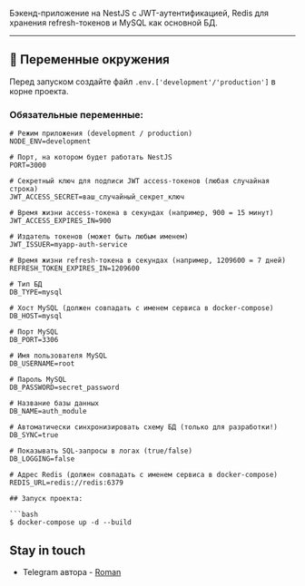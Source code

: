Бэкенд-приложение на NestJS с JWT-аутентификацией, Redis для хранения refresh-токенов и MySQL как основной БД.

---

## 🔐 Переменные окружения

Перед запуском создайте файл `.env.['development'/'production']` в корне проекта.

### Обязательные переменные:

```env
# Режим приложения (development / production)
NODE_ENV=development

# Порт, на котором будет работать NestJS
PORT=3000

# Секретный ключ для подписи JWT access-токенов (любая случайная строка)
JWT_ACCESS_SECRET=ваш_случайный_секрет_ключ

# Время жизни access-токена в секундах (например, 900 = 15 минут)
JWT_ACCESS_EXPIRES_IN=900

# Издатель токенов (может быть любым именем)
JWT_ISSUER=myapp-auth-service

# Время жизни refresh-токена в секундах (например, 1209600 = 7 дней)
REFRESH_TOKEN_EXPIRES_IN=1209600

# Тип БД
DB_TYPE=mysql

# Хост MySQL (должен совпадать с именем сервиса в docker-compose)
DB_HOST=mysql

# Порт MySQL
DB_PORT=3306

# Имя пользователя MySQL
DB_USERNAME=root

# Пароль MySQL
DB_PASSWORD=secret_password

# Название базы данных
DB_NAME=auth_module

# Автоматически синхронизировать схему БД (только для разработки!)
DB_SYNC=true

# Показывать SQL-запросы в логах (true/false)
DB_LOGGING=false

# Адрес Redis (должен совпадать с именем сервиса в docker-compose)
REDIS_URL=redis://redis:6379

## Запуск проекта:

```bash
$ docker-compose up -d --build

```

## Stay in touch

- Telegram автора - [Roman](https://t.me/nee_copirui)
